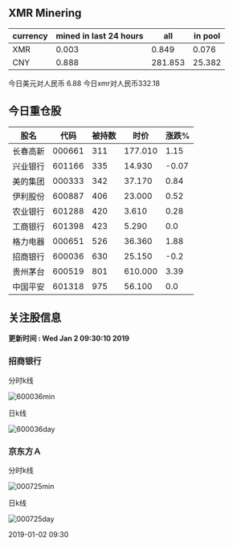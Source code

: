 ## XMR Minering

|currency|mined in last 24 hours|all|in pool|
|---|---|---|---|
|XMR|0.003|0.849|0.076|
|CNY|0.888|281.853|25.382|

今日美元对人民币 6.88	今日xmr对人民币332.18


## 今日重仓股 

|股名|代码|被持数|时价|涨跌%|
|---|---|---|---|---|
|长春高新|000661|311|177.010|1.15|
|兴业银行|601166|335|14.930|-0.07|
|美的集团|000333|342|37.170|0.84|
|伊利股份|600887|406|23.000|0.52|
|农业银行|601288|420|3.610|0.28|
|工商银行|601398|423|5.290|0.0|
|格力电器|000651|526|36.360|1.88|
|招商银行|600036|630|25.150|-0.2|
|贵州茅台|600519|801|610.000|3.39|
|中国平安|601318|975|56.100|0.0|

## 关注股信息
**更新时间 : Wed Jan  2 09:30:10 2019**
### 招商银行 
分时k线

![600036min](http://image.sinajs.cn/newchart/min/n/sh600036.gif)

日k线

![600036day](http://image.sinajs.cn/newchart/daily/n/sh600036.gif)

### 京东方Ａ 
分时k线

![000725min](http://image.sinajs.cn/newchart/min/n/sz000725.gif)

日k线

![000725day](http://image.sinajs.cn/newchart/daily/n/sz000725.gif)

2019-01-02 09:30